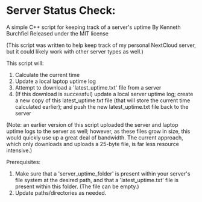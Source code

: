 # Server Status Check:

A simple C++ script for keeping track of a server's uptime
By Kenneth Burchfiel
Released under the MIT license

(This script was written to help keep track of my personal NextCloud server, but it could likely work with other server types as well.)

This script will:
1. Calculate the current time
2. Update a local laptop uptime log
3. Attempt to download a 'latest_uptime.txt' file from a server
4. (If this download is successful) update a local server uptime
log; create a new copy of this latest_uptime.txt file (that will 
store the current time calculated earlier); and push the 
new latest_uptime.txt file back to the server

(Note: an earlier version of this script uploaded the server and 
laptop uptime logs to the server as well; however, as these files
grow in size, this would quickly use up a great deal of bandwidth.
The current approach, which only downloads and uploads a 25-byte
file, is far less resource intensive.)

Prerequisites:
1. Make sure that a 'server_uptime_folder' is present within
your server's file system at the desired path, and that 
a 'latest_uptime.txt' file is present within this folder. (The
file can be empty.)
2. Update paths/directories as needed.
